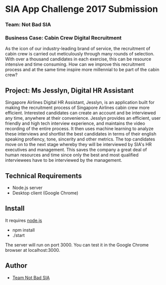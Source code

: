 # SIA App Challenge 2017 Submission

### Team: Not Bad SIA

### Business Case: Cabin Crew Digital Recruitment

As the icon of our industry-leading brand of service, the recruitment of cabin crew is carried out meticulously through many rounds of selection. With over a thousand candidates in each exercise, this can be resource intensive and time consuming. How can we improve this recruitment process and at the same time inspire more millennial to be part of the cabin crew?

## Project: Ms Jesslyn, Digital HR Assistant

Singapore Airlines Digital HR Assistant, Jesslyn, is an application built for making the recruitment process of Singapore Airlines cabin crew more efficient. Interested candidates can create an account and be interviewed any time, anywhere at their convenience. Jesslyn provides an efficient, user friendly and high tech interview experience, and maintains the video recording of the entire process. It then uses machine learning to analyze these interviews and shortlist the best candidates in terms of their english speaking profiency, tone, sincerity and other metrics. The top candidates move on to the next stage whereby they will be interviewed by SIA's HR executives and management. This saves the company a great deal of human resources and time since only the best and most qualified interviewees have to be interviewed by the management.

## Technical Requirements

- Node.js server
- Desktop client (Google Chrome)

## Install

It requires [node.js](http://nodejs.org/download/)

* npm install
* ./start

The server will run on port 3000.
You can test it in the Google Chrome browser at localhost:3000.

## Author

- [Team Not Bad SIA](mailto:hosongyan@gmail.com)
